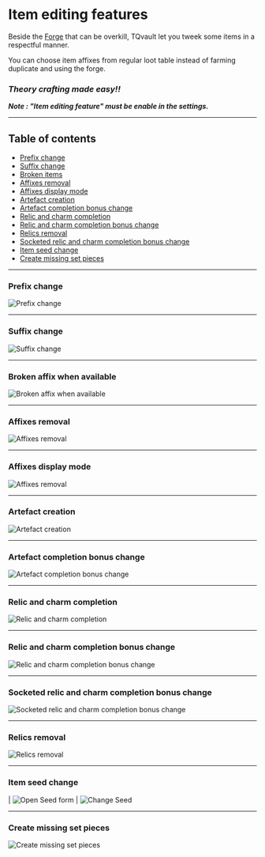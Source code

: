 # Item editing features

Beside the [Forge](FORGE.md) that can be overkill, TQvault let you tweek some items in a respectful manner.

You can choose item affixes from regular loot table instead of farming duplicate and using the forge.

### _Theory crafting made easy!!_

_**Note : "Item editing feature" must be enable in the settings.**_

---

## Table of contents
* [Prefix change](#Prefix)
* [Suffix change](#Suffix)
* [Broken items](#Broken)
* [Affixes removal](#Remove)
* [Affixes display mode](#DisplayMode)
* [Artefact creation](#Formula)
* [Artefact completion bonus change](#Artefact)
* [Relic and charm completion](#RelicCompleteStack)
* [Relic and charm completion bonus change](#RelicCompletion)
* [Relics removal](#RelicRemoval)
* [Socketed relic and charm completion bonus change](#SocketedRelicCompletion)
* [Item seed change](#Seed)
* [Create missing set pieces](#MissingSetPiece)

---

### <a id="Prefix"></a>Prefix change

![Prefix change](affixes/prefix.png)

---

### <a id="Suffix"></a>Suffix change

![Suffix change](affixes/suffix.png)

---

### <a id="Broken"></a>Broken affix when available

![Broken affix when available](affixes/broken.png)

---

### <a id="Remove"></a>Affixes removal

![Affixes removal](affixes/removeaffixes.png)

---

### <a id="DisplayMode"></a>Affixes display mode

![Affixes removal](affixes/displaymode.png)

---

### <a id="Formula"></a>Artefact creation

![Artefact creation](affixes/artefactcreation.png)

---

### <a id="Artefact"></a>Artefact completion bonus change

![Artefact completion bonus change](affixes/artefactcompletion.png)

---

### <a id="RelicCompleteStack"></a>Relic and charm completion

![Relic and charm completion](affixes/reliccompletestack.png)

---

### <a id="RelicCompletion"></a>Relic and charm completion bonus change

![Relic and charm completion bonus change](affixes/reliccompletion.png)

---

### <a id="SocketedRelicCompletion"></a>Socketed relic and charm completion bonus change

![Socketed relic and charm completion bonus change](affixes/socketedreliccompletion.png)

---

### <a id="RelicRemoval"></a>Relics removal

![Relics removal](affixes/removerelic.png)

---

### <a id="Seed"></a>Item seed change

| ![Open Seed form](affixes/seed1.png) | ![Change Seed](affixes/seed2.png)

---

### <a id="MissingSetPiece"></a>Create missing set pieces

![Create missing set pieces](affixes/missingset.png)


